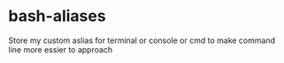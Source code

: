# bash-aliases
Store my custom aslias for terminal or console or cmd to make command line more essier to approach
